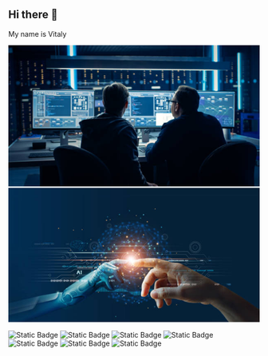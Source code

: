 ## Hi there 👋
My name is Vitaly

<img src='https://github.com/vitalybell/vitalybell/blob/main/istockphoto-1194430859-612x612.jpg' alt = 'the unlimited'>
<img src='https://github.com/vitalybell/vitalybell/blob/main/istockphoto-1206796363-612x612.jpg' alt = 'the unlimited'>
<!-- <img src='https://github.com/vitalybell/vitalybell/blob/main/%D0%91%D0%B5%D0%B7%20%D0%BD%D0%B0%D0%B7%D0%B2%D0%B0%D0%BD%D0%B8%D1%8F%20(1).jpg' alt = 'the unlimited'> -->



![Static Badge](https://img.shields.io/badge/Py-Python-blue?logo=%3Cfont%20style%3D%22vertical-align%3A%20inherit%3B%22%3E%3Cfont%20style%3D%22vertical-align%3A%20inherit%3B%22%3E%233776AB%3C%2Ffont%3E%3C%2Ffont%3E)
![Static Badge](https://img.shields.io/badge/scikitlearn-yellow?logo=%3Cfont%20style%3D%22vertical-align%3A%20inherit%3B%22%3E%3Cfont%20style%3D%22vertical-align%3A%20inherit%3B%22%3E%23F7931E%3C%2Ffont%3E%3C%2Ffont%3E)
![Static Badge](https://img.shields.io/badge/Py-TensorFlow-orange?logo=%3Cfont%20style%3D%22vertical-align%3A%20inherit%3B%22%3E%3Cfont%20style%3D%22vertical-align%3A%20inherit%3B%22%3E%23FF6F00%3C%2Ffont%3E%3C%2Ffont%3E)
![Static Badge](https://img.shields.io/badge/Py-%20PyTorch-red?logo=%3Cfont%20style%3D%22vertical-align%3A%20inherit%3B%22%3E%3Cfont%20style%3D%22vertical-align%3A%20inherit%3B%22%3E%23EE4C2C%3C%2Ffont%3E%3C%2Ffont%3E)
![Static Badge](https://img.shields.io/badge/Py-Jango-Green?logo=%23092E20)
![Static Badge](https://img.shields.io/badge/Py-Sqlalchemy-red?logo=%23D71F00)
![Static Badge](https://img.shields.io/badge/Py-SQlite-grey?logo=%23003B57)

